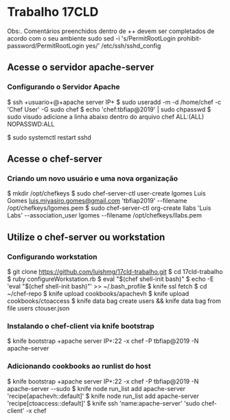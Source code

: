 # Trabalho 17CLD
Obs:. Comentários preenchidos dentro de ++ devem ser completados de acordo com o seu ambiente
 sudo sed -i 's/PermitRootLogin prohibit-password/PermitRootLogin yes/' /etc/ssh/sshd_config
## Acesse o servidor apache-server
### Configurando o Servidor Apache
$ ssh +usuario+@+apache server IP+
$ sudo useradd -m -d /home/chef -c 'Chef User' -G sudo chef
$ echo 'chef:tbfiap@2019' | sudo chpasswd
$ sudo visudo 
adicione a linha abaixo dentro do arquivo
chef ALL:(ALL) NOPASSWD:ALL

$ sudo systemctl restart sshd

## Acesse o chef-server
### Criando um novo usuário e uma nova organização
$ mkdir /opt/chefkeys
$ sudo chef-server-ctl user-create lgomes Luis Gomes luis.miyasiro.gomes@gmail.com 'tbfiap2019' --filename /opt/chefkeys/lgomes.pem
$ sudo chef-server-ctl org-create llabs 'Luis Labs' --association_user lgomes --filename /opt/chefkeys/llabs.pem

## Utilize o chef-server ou workstation
### Configurando workstation
$ git clone https://github.com/luishmg/17cld-trabalho.git 
$ cd 17cld-trabalho
$ ruby configureWorkstation.rb
$ eval "$(chef shell-init bash)"
$ echo -E 'eval "$(chef shell-init bash)"' >> ~/.bash_profile
$ knife ssl fetch
$ cd ~/chef-repo 
$ knife upload cookbooks/apachevh
$ knife upload cookbooks/ctoaccess
$ knife data bag create users && knife data bag from file users ctouser.json

### Instalando o chef-client via knife bootstrap
$ knife bootstrap +apache server IP+:22 -x chef -P tbfiap@2019 -N apache-server

### Adicionando cookbooks ao runlist do host
$ knife bootstrap +apache server IP+:22 -x chef -P tbfiap@2019 -N apache-server --sudo
$ knife node run_list add apache-server 'recipe[apachevh::default]'
$ knife node run_list add apache-server 'recipe[ctoaccess::default]'
$ knife ssh 'name:apache-server' 'sudo chef-client' -x chef
